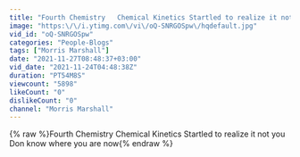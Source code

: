 ```yaml
---
title: "Fourth Chemistry   Chemical Kinetics Startled to realize it not you Don know where you are now"
image: "https:\/\/i.ytimg.com\/vi\/oQ-SNRGOSpw\/hqdefault.jpg"
vid_id: "oQ-SNRGOSpw"
categories: "People-Blogs"
tags: ["Morris Marshall"]
date: "2021-11-27T08:48:37+03:00"
vid_date: "2021-11-24T04:48:38Z"
duration: "PT54M8S"
viewcount: "5898"
likeCount: "0"
dislikeCount: "0"
channel: "Morris Marshall"
---
```

{% raw %}Fourth Chemistry   Chemical Kinetics Startled to realize it not you Don know where you are now{% endraw %}

